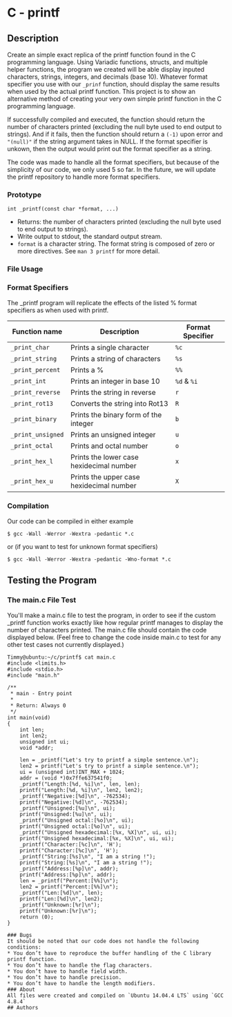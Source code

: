 # C - printf

## Description
Create an simple exact replica of the printf function found in the C programming language. Using Variadic functions, structs, and multiple helper functions, the program we created will be able display inputed characters, strings, integers, and decimals (base 10). Whatever format specifier you use with our `_prinf` function, should display the same results when used by the actual printf function. This project is to show an alternative method of creating your very own simple printf function in the C programming language.

If successfully compiled and executed, the function should return the number of characters printed (excluding the null byte used to end output to strings). And if it fails, then the function should return a `(-1)` upon error and `"(null)"` if the string argument takes in NULL. If the format specifier is unkown, then the output would print out the format specifier as a string.

The code was made to handle all the format specifiers, but because of the simplicity of our code, we only used 5 so far. In the future, we will update the printf repository to handle more format specifiers.

### Prototype
`int _printf(const char *format, ...)`

- Returns: the number of characters printed (excluding the null byte used to end output to strings).
- Write output to stdout, the standard output stream.
- `format` is a character string. The format string is composed of zero or more directives. See `man 3 printf` for more detail.
### File Usage


### Format Specifiers
The _printf program will replicate the effects of the listed % format specifiers as when used with printf.

Function name | Description | Format Specifier
--- | --- | ---
`_print_char` | Prints a single character | `%c`
`_print_string` | Prints a string of characters | `%s`
`_print_percent` | Prints a % | `%%`
`_print_int` | Prints an integer in base 10| `%d` & `%i`
`_print_reverse` | Prints the string in reverse | `r`
`_print_rot13` | Converts the string into Rot13 | `R`
`_print_binary` | Prints the binary form of the integer | `b`
`_print_unsigned` | Prints an unsigned integer | `u`
`_print_octal` | Prints and octal number | `o`
`_print_hex_l` | Prints the lower case hexidecimal number | `x`
`_print_hex_u` | Prints the upper case hexidecimal number | `X`
### Compilation

Our code can be compiled in either example
```
$ gcc -Wall -Werror -Wextra -pedantic *.c
```
or (if you want to test for unknown format specifiers)

```
$ gcc -Wall -Werror -Wextra -pedantic -Wno-format *.c
```
## Testing the Program

### The main.c File Test
You'll make a main.c file to test the program, in order to see if the custom _printf function works exactly like how regular printf manages to display the number of characters printed.
The main.c file should contain the code displayed below. (Feel free to change the code inside main.c to test for any other test cases not currently displayed.)
```
Timmy@ubuntu:~/c/printf$ cat main.c
#include <limits.h>
#include <stdio.h>
#include "main.h"

/**
 * main - Entry point
 *
 * Return: Always 0
 */
int main(void)
{
    int len;
    int len2;
    unsigned int ui;
    void *addr;

    len = _printf("Let's try to printf a simple sentence.\n");
    len2 = printf("Let's try to printf a simple sentence.\n");
    ui = (unsigned int)INT_MAX + 1024;
    addr = (void *)0x7ffe637541f0;
    _printf("Length:[%d, %i]\n", len, len);
    printf("Length:[%d, %i]\n", len2, len2);
    _printf("Negative:[%d]\n", -762534);
    printf("Negative:[%d]\n", -762534);
    _printf("Unsigned:[%u]\n", ui);
    printf("Unsigned:[%u]\n", ui);
    _printf("Unsigned octal:[%o]\n", ui);
    printf("Unsigned octal:[%o]\n", ui);
    _printf("Unsigned hexadecimal:[%x, %X]\n", ui, ui);
    printf("Unsigned hexadecimal:[%x, %X]\n", ui, ui);
    _printf("Character:[%c]\n", 'H');
    printf("Character:[%c]\n", 'H');
    _printf("String:[%s]\n", "I am a string !");
    printf("String:[%s]\n", "I am a string !");
    _printf("Address:[%p]\n", addr);
    printf("Address:[%p]\n", addr);
    len = _printf("Percent:[%%]\n");
    len2 = printf("Percent:[%%]\n");
    _printf("Len:[%d]\n", len);
    printf("Len:[%d]\n", len2);
    _printf("Unknown:[%r]\n");
    printf("Unknown:[%r]\n");
    return (0);
}

### Bugs
It should be noted that our code does not handle the following conditions:
* You don’t have to reproduce the buffer handling of the C library printf function.
* You don’t have to handle the flag characters.
* You don’t have to handle field width.
* You don’t have to handle precision.
* You don’t have to handle the length modifiers.
### About
All files were created and compiled on `Ubuntu 14.04.4 LTS` using `GCC 4.8.4`
## Authors
